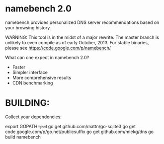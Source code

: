 namebench 2.0
=============
namebench provides personalized DNS server recommendations based on your
browsing history.

WARNING: This tool is in the midst of a major rewrite. The master branch is
unlikely to even compile as of early October, 2013. For stable binaries,
please see https://code.google.com/p/namebench/

What can one expect in namebench 2.0?

* Faster
* Simpler interface
* More comprehensive results
* CDN benchmarking


BUILDING:
=========
Collect your dependencies:

  export GOPATH=`pwd`
  go get github.com/mattn/go-sqlite3
  go get code.google.com/p/go.net/publicsuffix
  go get github.com/miekg/dns
  go build namebench

